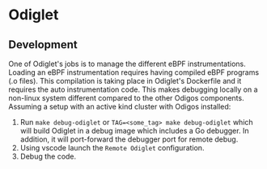 # Odiglet

## Development
One of Odiglet's jobs is to manage the different eBPF instrumentations. Loading an eBPF instrumentation requires having compiled eBPF programs (.o files). This compilation is taking place in Odiglet's Dockerfile and it requires the auto instrumentation code. This makes debugging locally on a non-linux system different compared to the other Odigos components.
Assuming a setup with an active kind cluster with Odigos installed:
1. Run `make debug-odiglet` or `TAG=<some_tag> make debug-odiglet` which will build Odiglet in a debug image which includes a Go debugger.
In addition, it will port-forward the debugger port for remote debug.
2. Using vscode launch the `Remote Odiglet` configuration.
3. Debug the code.
